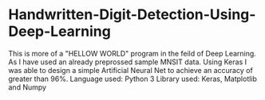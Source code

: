 # Handwritten-Digit-Detection-Using-Deep-Learning
This is more of a "HELLOW WORLD" program in the feild of Deep Learning. As I have used an already preprossed sample MNSIT data. Using Keras I was able to design a simple Artificial Neural Net to achieve an accuracy of greater than 96%.
Language used: Python 3
Library used: Keras, Matplotlib and Numpy
